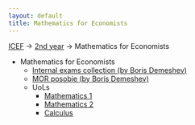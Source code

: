```yaml
---
layout: default
title: Mathematics for Economists
---
```


[ICEF](../../) &#8594; [2nd year](../) &#8594; Mathematics for Economists

- Mathematics for Economists
    - [Internal exams collection (by Boris Demeshev)](https://github.com/bdemeshev/matek_icef/raw/master/matmor_exams/matmor_exams.pdf)
    - [MOR posobie (by Boris Demeshev)](https://github.com/bdemeshev/matek_icef/raw/master/mor_posobie/mor_posobie.pdf)
    - UoLs
        - [Mathematics 1](https://drive.google.com/folderview?id=0BzYWFlmkZnWJZ3dUWl83alk4RmM#list)
        - [Mathematics 2](https://drive.google.com/folderview?id=0BzYWFlmkZnWJanptdEZSTnhhVlE#list)
        - [Calculus](https://drive.google.com/folderview?id=0BzYWFlmkZnWJVU9mMGdEQ2VmTVU#list)